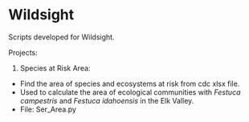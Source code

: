 # Wildsight

Scripts developed for Wildsight.

Projects:

1) Species at Risk Area:
  - Find the area of species and ecosystems at risk from cdc xlsx file.
  - Used to calculate the area of ecological communities with *Festuca campestris* and *Festuca idahoensis* in the Elk Valley.
  - File: Ser_Area.py
